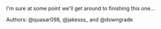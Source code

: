 I'm sure at some point we'll get around to finishing this one...

Authors: @quasar098, @jakesss_ and @downgrade
